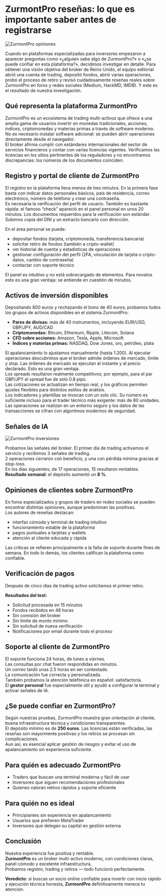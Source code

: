 # ZurmontPro reseñas: lo que es importante saber antes de registrarse
![ZurmontPro opiniones  ](https://github.com/user-attachments/assets/10847308-6c9d-4143-8738-1c7d8e82b6d9)


Cuando en plataformas especializadas para inversores empezaron a aparecer preguntas como «¿alguien sabe algo de ZurmontPro?» o «¿se puede confiar en esta plataforma?», decidimos investigar en detalle. Para obtener una visión objetiva del broker de Reino Unido, el equipo editorial abrió una cuenta de trading, depositó fondos, abrió varias operaciones, probó el proceso de retiro y revisó cuidadosamente reseñas reales sobre ZurmontPro en foros y redes sociales (Medium, HackMD, IMDB). Y este es el resultado de nuestra investigación.

## Qué representa la plataforma ZurmontPro

ZurmontPro es un ecosistema de trading multi-activos que ofrece a una amplia gama de usuarios invertir en monedas tradicionales, acciones, índices, criptomonedas y materias primas a través de software moderno. No es necesario instalar software adicional: se pueden abrir operaciones directamente desde el navegador.  
El broker afirma cumplir con estándares internacionales del sector de servicios financieros y contar con varias licencias vigentes. Verificamos las licencias en los sitios pertinentes de los reguladores y no encontramos discrepancias: los números de los documentos coinciden.

## Registro y portal de cliente de ZurmontPro

El registro en la plataforma lleva menos de tres minutos. En la primera fase basta con indicar datos personales básicos, país de residencia, correo electrónico, número de teléfono y crear una contraseña.  
Es necesaria la verificación del perfil de usuario. También es bastante rápida: el famoso “check” apareció en el panel personal en unos 20 minutos. Los documentos requeridos para la verificación son estándar. Subimos copia del DNI y un extracto bancario con dirección.

En el área personal se puede:
- depositar fondos (tarjeta, criptomoneda, transferencia bancaria)
- solicitar retiro de fondos (también a cripto-wallet)
- ver historial de cuenta y estadísticas de operaciones
- gestionar configuración del perfil (2FA, vinculación de tarjeta o cripto-datos, cambio de contraseña)
- contactar con soporte técnico

El panel es intuitivo y no está sobrecargado de elementos. Para novatos esto es una gran ventaja: se entiende en cuestión de minutos.

## Activos de inversión disponibles

Depositando 800 euros y rechazando el bono de 40 euros, probamos todos los grupos de activos disponibles en el sistema ZurmontPro:

- **Pares de divisas:** más de 40 instrumentos, incluyendo EUR/USD, GBP/JPY, AUD/CAD  
- **Criptomonedas:** Bitcoin, Ethereum, Ripple, Litecoin, Solana  
- **CFD sobre acciones:** Amazon, Tesla, Apple, Microsoft  
- **Índices y materias primas:** NASDAQ, Dow Jones, oro, petróleo, plata  

El apalancamiento lo ajustamos manualmente (hasta 1:200). Al ejecutar operaciones descubrimos que el broker admite órdenes de mercado, límite y stop. Las órdenes de mercado se ejecutan al instante y al precio declarado. Esto es una gran ventaja.  
Los spreads resultaron realmente competitivos; por ejemplo, para el par GBP/JPY el spread fue de solo 0.8 pips.  
Las cotizaciones se actualizan en tiempo real, y los gráficos permiten ajustes flexibles para distintos estilos de análisis.  
Los indicadores y plantillas se invocan con un solo clic. Su número es suficiente incluso para el trader técnico más exigente: más de 80 unidades.  
Las operaciones se realizan en un entorno seguro y los datos de las transacciones se cifran con algoritmos modernos de seguridad.

## Señales de IA
![ZurmontPro inversiones](https://github.com/user-attachments/assets/57f9c398-5efd-4bdf-baa0-e1b78e9aae2a)


Probamos las señales del broker. El primer día de trading activamos el servicio y recibimos 3 señales de trading.  
2 operaciones cerraron con beneficio, y una con pérdida mínima gracias al stop-loss.  
En los días siguientes, de 17 operaciones, 15 resultaron rentables.  
**Resultado semanal:** el depósito aumentó un **8 %**.

## Opiniones de clientes sobre ZurmontPro

En foros especializados y grupos de traders en redes sociales se pueden encontrar distintas opiniones, aunque predominan las positivas.  
Los autores de reseñas destacan:

- interfaz cómoda y terminal de trading intuitivo  
- funcionamiento estable de la plataforma  
- pagos puntuales a tarjetas y wallets  
- atención al cliente educada y rápida  

Las críticas se refieren principalmente a la falta de soporte durante fines de semana. En todo lo demás, los clientes califican la plataforma como confiable.

## Verificación de pagos

Después de cinco días de trading activo solicitamos el primer retiro.

**Resultados del test:**
- Solicitud procesada en 15 minutos  
- Fondos recibidos en 48 horas  
- Sin comisión del broker  
- Sin límite de monto mínimo  
- Sin solicitud de nueva verificación  
- Notificaciones por email durante todo el proceso  

## Soporte al cliente de ZurmontPro

El soporte funciona 24 horas, de lunes a viernes.  
Las consultas por chat fueron respondidas en minutos.  
Un correo tardó unas 2.5 horas en ser contestado.  
La comunicación fue correcta y personalizada.  
También probamos la atención telefónica en español: satisfactoria.  
El **gestor personal** fue especialmente útil y ayudó a configurar la terminal y activar señales de IA.

## ¿Se puede confiar en ZurmontPro?

Según nuestras pruebas, ZurmontPro muestra gran orientación al cliente, buena infraestructura técnica y condiciones transparentes.  
El depósito mínimo es de **250 euros**. Las licencias están verificadas, las reseñas son mayormente positivas y los retiros se procesan sin complicaciones.  
Aun así, es esencial aplicar gestión de riesgos y evitar el uso de apalancamiento sin experiencia suficiente.

## Para quién es adecuado ZurmontPro

- Traders que buscan una terminal moderna y fácil de usar  
- Inversores que siguen recomendaciones profesionales  
- Quienes valoran retiros rápidos y soporte eficiente  

## Para quién no es ideal

- Principiantes sin experiencia en apalancamiento  
- Usuarios que prefieren MetaTrader  
- Inversores que delegan su capital en gestión externa  

## Conclusión

Nuestra experiencia fue positiva y rentable.  
**ZurmontPro** es un broker multi-activo moderno, con condiciones claras, panel cómodo y excelente infraestructura.  
Probamos registro, trading y retiros — todo funcionó perfectamente.  

**Veredicto:** si buscas un socio online confiable para invertir con inicio rápido y ejecución técnica honesta, **ZurmontPro** definitivamente merece tu atención.
